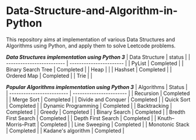 # Data-Structure-and-Algorithm-in-Python

This repository aims at implementation of various Data Structures and Algorithms using Python, and apply them to solve Leetcode problems.

***Data Structures implementation using Python 3***
|     Data Structure        |          status         |
| ------------------------- | ----------------------- |
|         PyList            |         Completed       |
|   Binary Search Tree      |         Completed       |
|         Heap              |                         |
|        Hashset            |         Completed       |
|      Ordered Map          |         Completed       |
|         Trie              |                         |

***Popular Algorithms implementation using Python 3***
|       Algorithms          |         Status          |
| ------------------------- | ----------------------- |
|        Recursion          |         Completed       |
|       Merge Sort          |         Completed       |
|    Divide and Conquer     |         Completed       |
|       Quick Sort          |         Completed       |
|   Dynamic Programming     |         Completed       |
|      Backtracking         |         Completed       |
|         Greedy            |         Completed       |
|       Binary Search       |         Completed       |
|   Bredth First Search     |         Completed       | 
|    Depth First Search     |         Completed       |
|    Knuth–Morris–Pratt     |         Completed       |
|    Line Sweeping          |         Completed       |
|    Monotonic Stack        |         Completed       |
|    Kadane's algorithm     |         Completed       |

